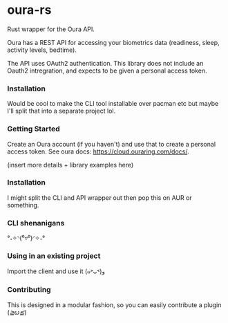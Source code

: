 oura-rs
==

Rust wrapper for the Oura API.

Oura has a REST API for accessing your biometrics data (readiness, sleep, activity levels, bedtime).

The API uses OAuth2 authentication. This library does not include an Oauth2 intregration, and expects to be given a personal access token.

### Installation

Would be cool to make the CLI tool installable over pacman etc but maybe I'll split that into a separate project lol.

### Getting Started

Create an Oura account (if you haven't) and use that to create a personal access token. See oura docs:  https://cloud.ouraring.com/docs/.

(insert more details + library examples here)

### Installation

I might split the CLI and API wrapper out then pop this on AUR or something.

### CLI shenanigans

°˖✧◝(⁰▿⁰)◜✧˖°

### Using in an existing project

Import the client and use it (๑˃ᴗ˂)ﻭ

### Contributing

This is designed in a modular fashion, so you can easily contribute a plugin (*≧ω≦*)